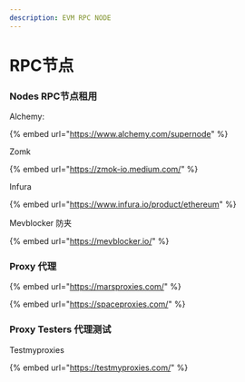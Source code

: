 ```yaml
---
description: EVM RPC NODE
---
```


# RPC节点

### Nodes RPC节点租用

Alchemy:&#x20;

{% embed url="https://www.alchemy.com/supernode" %}

Zomk

{% embed url="https://zmok-io.medium.com/" %}

Infura

{% embed url="https://www.infura.io/product/ethereum" %}

Mevblocker 防夹

{% embed url="https://mevblocker.io/" %}



### Proxy 代理

{% embed url="https://marsproxies.com/" %}

{% embed url="https://spaceproxies.com/" %}

### Proxy Testers 代理测试

Testmyproxies

{% embed url="https://testmyproxies.com/" %}

